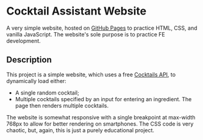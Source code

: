 # Cocktail Assistant Website

A very simple website, hosted on [GitHub Pages](https://nbaldzhiev.github.io/cocktail-assistant-website/) to practice HTML, CSS, and vanilla JavaScript. The website's sole purpose is to practice FE development.

## Description

This project is a simple website, which uses a free [Cocktails API](https://www.thecocktaildb.com/api.php), to dynamically load either:
* A single random cocktail;
* Multiple cocktails specified by an input for entering an ingredient. The page then renders multiple cocktails.

The website is somewhat responsive with a single breakpoint at max-width 768px to allow for better rendering on smartphones.
The CSS code is very chaotic, but, again, this is just a purely educational project.
